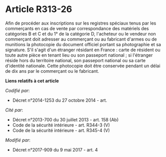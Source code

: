 # Article R313-26

Afin de procéder aux inscriptions sur les registres spéciaux tenus par les commerçants en cas de vente par correspondance des
matériels des catégories B et C et du 1° de la catégorie D, l'acheteur ou le vendeur non commerçant doit adresser au
commerçant ou au fabricant d'armes ou de munitions la photocopie du document officiel portant sa photographie et sa
signature. S'il s'agit d'un étranger résidant en France : carte de résident ou toute autre pièce en tenant lieu ou son
passeport national ; si l'étranger réside hors du territoire national, son passeport national ou sa carte d'identité
nationale. Cette photocopie doit être conservée pendant un délai de dix ans par le commerçant ou le fabricant.

**Liens relatifs à cet article**

_Codifié par_:

  - Décret n°2014-1253 du 27 octobre 2014 - art.

_Cité par_:

  - Décret n°2013-700 du 30 juillet 2013 - art. 158 (Ab)
  - Code de la sécurité intérieure - art. R344-3 (V)
  - Code de la sécurité intérieure - art. R345-4 (V)

_Modifié par_:

  - Décret n°2017-909 du 9 mai 2017 - art. 4
